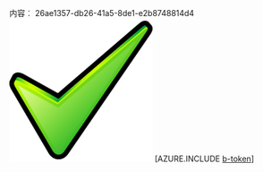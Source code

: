 内容︰ 26ae1357-db26-41a5-8de1-e2b8748814d4![图像](ea9849f6-7ca1-4e4e-8ac3-71c51bdccc26.png)
[AZURE.INCLUDE [b-token](8da03256-044e-4464-aa9a-e20c388d317b.md)]
